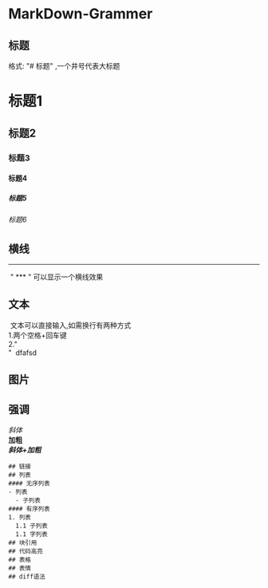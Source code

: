 # MarkDown-Grammer
## 标题
格式: "# 标题" ,一个井号代表大标题
# 标题1
## 标题2
### 标题3
#### 标题4
##### 标题5
###### 标题6
## 横线  
  ***
  " *** " 可以显示一个横线效果
## 文本
  文本可以直接输入,如需换行有两种方式  
  1.两个空格+回车键  
  2."<br>"
  dfafsd
## 图片
## 强调 
*斜体*  
**加粗**  
***斜体+加粗***  
~~~删除线~~~
## 链接
## 列表
#### 无序列表
- 列表
  - 子列表
#### 有序列表
1. 列表  
  1.1 子列表
  1.1 字列表
## 块引用
## 代码高亮
## 表格
## 表情
## diff语法
